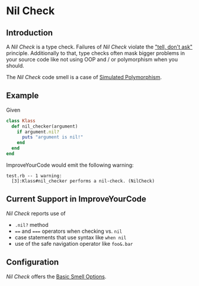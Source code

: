 # Nil Check

## Introduction

A _Nil Check_ is a type check. Failures of _Nil Check_ violate the
["tell, don't ask"](http://robots.thoughtbot.com/tell-dont-ask) principle.
Additionally to that, type checks often mask bigger problems in your source
code like not using OOP and / or polymorphism when you should.

The _Nil Check_ code smell is a case of [Simulated Polymorphism](Simulated-Polymorphism.md).

## Example

Given

```Ruby
class Klass
  def nil_checker(argument)
    if argument.nil?
      puts "argument is nil!"
    end
  end
end
```

ImproveYourCode would emit the following warning:

```
test.rb -- 1 warning:
  [3]:Klass#nil_checker performs a nil-check. (NilCheck)
```

##  Current Support in ImproveYourCode

_Nil Check_ reports use of 

* <code>.nil?</code> method
* <code>==</code> and <code>===</code> operators when checking vs. <code>nil</code>
* case statements that use syntax like <code>when nil</code>
* use of the safe navigation operator like `foo&.bar`

## Configuration

_Nil Check_ offers the [Basic Smell Options](Basic-Smell-Options.md).
